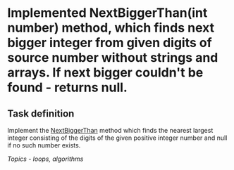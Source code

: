 # Implemented NextBiggerThan(int number) method, which finds next bigger integer from given digits of source number without strings and arrays. If next bigger couldn't be found - returns null.
## Task definition ##

Implement the [NextBiggerThan](NextBiggerTask/NumberExtension.cs#L15) method which finds the nearest largest integer consisting of the digits of the given positive integer number and null if no such number exists.

*Topics - loops, algorithms*